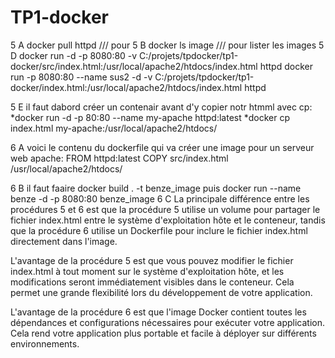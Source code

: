 # TP1-docker

5 A docker pull httpd /// pour 
5 B docker ls image /// pour lister les images
5 D docker run -d -p 8080:80 -v C:/projets/tpdocker/tp1-docker/src/index.html:/usr/local/apache2/htdocs/index.html httpd
    docker run -p 8080:80 --name sus2 -d -v C:/projets/tpdocker/tp1-docker/index.html:/usr/local/apache2/htdocs/index.html httpd

5 E il faut dabord créer un contenair avant d'y copier notr htmml avec cp:
    *docker run -d -p 80:80 --name my-apache httpd:latest
    *docker cp index.html my-apache:/usr/local/apache2/htdocs/

6 A voici le contenu du dockerfile qui va créer une image pour un serveur web apache:
FROM httpd:latest
COPY src/index.html /usr/local/apache2/htdocs/

6 B il faut faaire docker build . -t benze_image puis docker run --name benze -d -p 8080:80 benze_image
6 C La principale différence entre les procédures 5 et 6 est que la procédure 5 utilise un volume pour partager le fichier index.html entre le système d'exploitation hôte et le conteneur, tandis que la procédure 6 utilise un Dockerfile pour inclure le fichier index.html directement dans l'image.

L'avantage de la procédure 5 est que vous pouvez modifier le fichier index.html à tout moment sur le système d'exploitation hôte, et les modifications seront immédiatement visibles dans le conteneur. Cela permet une grande flexibilité lors du développement de votre application.

L'avantage de la procédure 6 est que l'image Docker contient toutes les dépendances et configurations nécessaires pour exécuter votre application. Cela rend votre application plus portable et facile à déployer sur différents environnements.